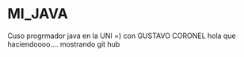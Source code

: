 # MI_JAVA
Cuso progrmador java en la UNI =) con  GUSTAVO CORONEL
hola
que haciendoooo....
mostrando git hub
